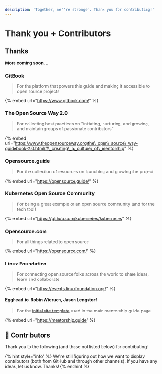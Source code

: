 ```yaml
---
description: 'Together, we''re stronger. Thank you for contributing!'
---
```


# Thank you + Contributors

## Thanks

**More coming soon ...** 

### GitBook

> For the platform that powers this guide and making it accessible to open source projects

{% embed url="https://www.gitbook.com/" %}

### The Open Source Way 2.0

> For collecting best practices on "initiating, nurturing, and growing, and maintain groups of passionate contributors"

{% embed url="https://www.theopensourceway.org/the\_open\_source\_way-guidebook-2.0.html\#\_creating\_a\_culture\_of\_mentorship" %}

### Opensource.guide

> For the collection of resources on launching and growing the project

{% embed url="https://opensource.guide/" %}

### Kubernetes Open Source Community

> For being a great example of an open source community \(and for the tech too!\)

{% embed url="https://github.com/kubernetes/kubernetes" %}

### Opensource.com

> For all things related to open source

{% embed url="https://opensource.com/" %}

### Linux Foundation

> For connecting open source folks across the world to share ideas, learn and collaborate

{% embed url="https://events.linuxfoundation.org/" %}

#### Egghead.io, Robin Wieruch, Jason Lengstorf

> For the [initial site template](https://github.com/eggheadio/gatsby-starter-egghead-blog) used in the main mentorship.guide page

{% embed url="https://mentorship.guide" %}

## 🤗 Contributors

Thank you to the following \(and those not listed below\) for contributing!

{% hint style="info" %}
We're still figuring out how we want to display contributors \(both from GitHub and through other channels\). If you have any ideas, let us know. Thanks!
{% endhint %}

